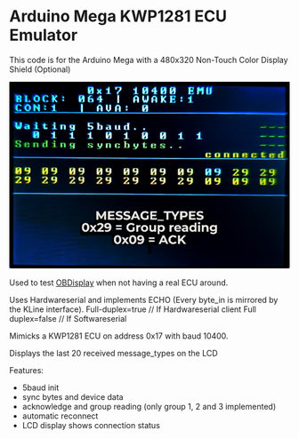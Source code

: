 # Arduino Mega KWP1281 ECU Emulator

This code is for the Arduino Mega with a 480x320 Non-Touch Color Display Shield (Optional)

![](assets/mainscreen.png)

Used to test [OBDisplay](https://github.com/RXTX4816/OBD-KKL-KW1281-ARDUINO-TRIPCOMPUTER) when not having a real ECU around.

Uses Hardwareserial and implements ECHO (Every byte_in is mirrored by the KLine interface).
Full-duplex=true // If Hardwareserial client
Full duplex=false // If Softwareserial

Mimicks a KWP1281 ECU on address 0x17 with baud 10400.

Displays the last 20 received message_types on the LCD



Features:
- 5baud init
- sync bytes and device data
- acknowledge and group reading (only group 1, 2 and 3 implemented)
- automatic reconnect
- LCD display shows connection status